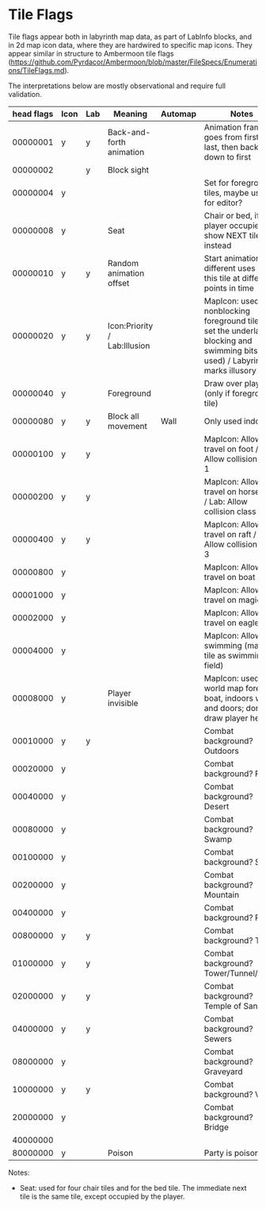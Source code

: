 # Tile Flags

Tile flags appear both in labyrinth map data, as part of LabInfo
blocks, and in 2d map icon data, where they are hardwired to specific
map icons.  They appear similar in structure to Ambermoon tile flags
(https://github.com/Pyrdacor/Ambermoon/blob/master/FileSpecs/Enumerations/TileFlags.md).

The interpretations below are mostly observational and require full
validation.

| head flags | Icon | Lab | Meaning                  | Automap | Notes                                                                                      | Validation |
|------------|------|-----|--------------------------|---------|--------------------------------------------------------------------------------------------|------------|
| 00000001   | y    | y   | Back-and-forth animation |         | Animation frame goes from first to last, then back down to first                           |            |
| 00000002   |      | y   | Block sight             |         |                                                                                            |            |
| 00000004   | y    |     |                          |         | Set for foreground tiles, maybe used for editor?                                           |            |
| 00000008   | y    |     | Seat                     |         | Chair or bed, if player occupies tile, show NEXT tile instead                              |            |
| 00000010   | y    | y   | Random animation offset  |         | Start animation for different uses of this tile at different points in time                |            |
| 00000020   | y    | y   | Icon:Priority / Lab:Illusion    |         | MapIcon: used for nonblocking foreground tiles (if set the underlay blocking and swimming bits are used) / Labyrinth: marks illusory walls           |            |
| 00000040   | y    |     | Foreground               |         | Draw over player (only if foreground tile)                                                                         |            |
| 00000080   | y    | y   | Block all movement           | Wall    | Only used indoors?                                                                         |            |
| 00000100   | y    | y   |                          |         | MapIcon: Allow travel on foot / Lab: Allow collision class 1                                                          |            |
| 00000200   | y    | y   |                          |         | MapIcon: Allow travel on horseback / Lab: Allow collision class 2                                                     |            |
| 00000400   | y    | y   |                          |         | MapIcon: Allow travel on raft / Lab: Allow collision class 3                                                          |            |
| 00000800   | y    |     |                          |         | MapIcon: Allow travel on boat                                                                   |            |
| 00001000   | y    |     |                          |         | MapIcon: Allow travel on magic disk                                                                   |            |
| 00002000   | y    |     |                          |         | MapIcon: Allow travel on eagles                                                                 |            |
| 00004000   | y    |     |                          |         | MapIcon: Allow swimming (marks tile as swimming field)                                                |            |
| 00008000   | y    |     | Player invisible                         |         | MapIcon: used for world map forest, boat, indoors walls and doors; don't draw player here |            |
| 00010000   | y    | y   |                          |         | Combat background?  Outdoors                                                               |            |
| 00020000   | y    |     |                          |         | Combat background?  Forest                                                                 |            |
| 00040000   | y    |     |                          |         | Combat background?  Desert                                                                 |            |
| 00080000   | y    |     |                          |         | Combat background?  Swamp                                                                  |            |
| 00100000   | y    |     |                          |         | Combat background?  Sea                                                                    |            |
| 00200000   | y    |     |                          |         | Combat background?  Mountain                                                               |            |
| 00400000   | y    |     |                          |         | Combat background?  River                                                                  |            |
| 00800000   | y    | y   |                          |         | Combat background?  Town                                                                   |            |
| 01000000   | y    | y   |                          |         | Combat background?  Tower/Tunnel/Cellar                                                    |            |
| 02000000   | y    | y   |                          |         | Combat background?  Temple of Sansri                                                       |            |
| 04000000   | y    | y   |                          |         | Combat background?  Sewers                                                                 |            |
| 08000000   | y    |     |                          |         | Combat background?  Graveyard                                                              |            |
| 10000000   | y    | y   |                          |         | Combat background?  Villa                                                                  |            |
| 20000000   | y    |     |                          |         | Combat background?  Bridge                                                                 |            |
| 40000000   |      |     |                          |         |                                                                                            |            |
| 80000000   | y    |     | Poison                   |         | Party is poisoned                                                                          |            |


Notes:
- Seat: used for four chair tiles and for the bed tile.  The immediate next tile is the same tile, except occupied by the player.
